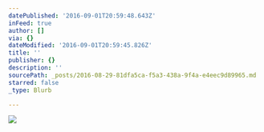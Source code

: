 ```yaml
---
datePublished: '2016-09-01T20:59:48.643Z'
inFeed: true
author: []
via: {}
dateModified: '2016-09-01T20:59:45.826Z'
title: ''
publisher: {}
description: ''
sourcePath: _posts/2016-08-29-81dfa5ca-f5a3-438a-9f4a-e4eec9d89965.md
starred: false
_type: Blurb

---
```

![](https://the-grid-user-content.s3-us-west-2.amazonaws.com/21a2a709-a76a-4fb6-a20e-fe7ca24cd256.jpg)
